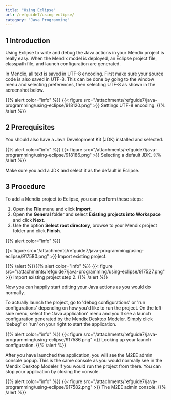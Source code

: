 ```yaml
---
title: "Using Eclipse"
url: /refguide7/using-eclipse/
category: "Java Programming"
---
```


## 1 Introduction

Using Eclipse to write and debug the Java actions in your Mendix project is really easy. When the Mendix model is deployed, an Eclipse project file, classpath file, and launch configuration are generated.

In Mendix, all text is saved in UTF-8 encoding. First make sure your source code is also saved in UTF-8\. This can be done by going to the window menu and selecting preferences, then selecting UTF-8 as shown in the screenshot below.

{{% alert color="info" %}}
{{< figure src="/attachments/refguide7/java-programming/using-eclipse/918120.png" >}}
Settings UTF-8 encoding.
{{% /alert %}}

## 2 Prerequisites

You should also have a Java Development Kit (JDK) installed and selected.

{{% alert color="info" %}}
{{< figure src="/attachments/refguide7/java-programming/using-eclipse/918186.png" >}}
Selecting a default JDK.
{{% /alert %}}

Make sure you add a JDK and select it as the default in Eclipse.

## 3 Procedure

To add a Mendix project to Eclipse, you can perform these steps:

1. Open the **File** menu and click **Import**.
2. Open the **General** folder and select **Existing projects into Workspace** and click **Next**.
3. Use the option **Select root directory**, browse to your Mendix project folder and click **Finish**.

{{% alert color="info" %}}

{{< figure src="/attachments/refguide7/java-programming/using-eclipse/917580.png" >}}
Import existing project.

{{% /alert %}}{{% alert color="info" %}}
{{< figure src="/attachments/refguide7/java-programming/using-eclipse/917527.png" >}}
Import existing project step 2.
{{% /alert %}}

Now you can happily start editing your Java actions as you would do normally.

To actually launch the project, go to 'debug configurations' or 'run configurations' depending on how you'd like to run the project. On the left-side menu, select the 'Java application' menu and you'll see a launch configuration generated by the Mendix Desktop Modeler. Simply click 'debug' or 'run' on your right to start the application.

{{% alert color="info" %}}
{{< figure src="/attachments/refguide7/java-programming/using-eclipse/917586.png" >}}
Looking up your launch configuration.
{{% /alert %}}

After you have launched the application, you will see the M2EE admin console popup. This is the same console as you would normally see in the Mendix Desktop Modeler if you would run the project from there. You can stop your application by closing the console.

{{% alert color="info" %}}
{{< figure src="/attachments/refguide7/java-programming/using-eclipse/917582.png" >}}
The M2EE admin console.
{{% /alert %}}
